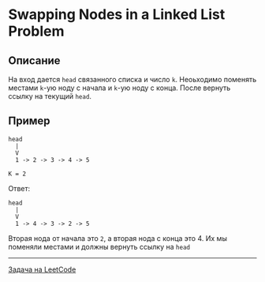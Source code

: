 # Swapping Nodes in a Linked List Problem

## Описание

На вход дается `head` связанного списка и число `k`. Неоьходимо поменять местами `k`-ую ноду с начала и `k`-ую ноду с конца. После вернуть ссылку на текущий `head`.

## Пример

```
head
  |
  V
  1 -> 2 -> 3 -> 4 -> 5

K = 2
```

Ответ:
```
head
  |
  V
  1 -> 4 -> 3 -> 2 -> 5
```

Вторая нода от начала это `2`, а вторая нода с конца это 4. Их мы поменяли местами и должны вернуть ссылку на `head`

---
<a href="https://leetcode.com/problems/swapping-nodes-in-a-linked-list/">Задача на LeetCode</a>
